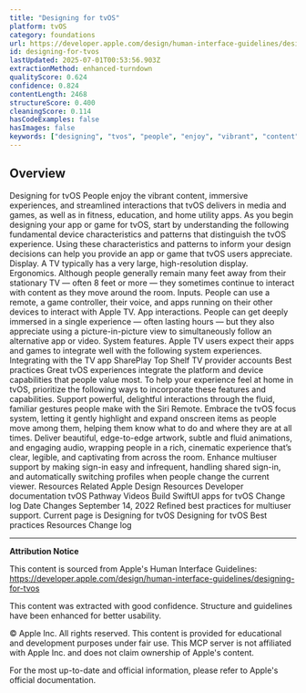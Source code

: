 ```yaml
---
title: "Designing for tvOS"
platform: tvOS
category: foundations
url: https://developer.apple.com/design/human-interface-guidelines/designing-for-tvos
id: designing-for-tvos
lastUpdated: 2025-07-01T00:53:56.903Z
extractionMethod: enhanced-turndown
qualityScore: 0.624
confidence: 0.824
contentLength: 2468
structureScore: 0.400
cleaningScore: 0.114
hasCodeExamples: false
hasImages: false
keywords: ["designing", "tvos", "people", "enjoy", "vibrant", "content", "immersive", "experiences", "streamlined", "interactions"]
---
```

## Overview

Designing for tvOS People enjoy the vibrant content, immersive experiences, and streamlined interactions that tvOS delivers in media and games, as well as in fitness, education, and home utility apps. As you begin designing your app or game for tvOS, start by understanding the following fundamental device characteristics and patterns that distinguish the tvOS experience. Using these characteristics and patterns to inform your design decisions can help you provide an app or game that tvOS users appreciate. Display. A TV typically has a very large, high-resolution display. Ergonomics. Although people generally remain many feet away from their stationary TV — often 8 feet or more — they sometimes continue to interact with content as they move around the room. Inputs. People can use a remote, a game controller, their voice, and apps running on their other devices to interact with Apple TV. App interactions. People can get deeply immersed in a single experience — often lasting hours — but they also appreciate using a picture-in-picture view to simultaneously follow an alternative app or video. System features. Apple TV users expect their apps and games to integrate well with the following system experiences. Integrating with the TV app SharePlay Top Shelf TV provider accounts Best practices Great tvOS experiences integrate the platform and device capabilities that people value most. To help your experience feel at home in tvOS, prioritize the following ways to incorporate these features and capabilities. Support powerful, delightful interactions through the fluid, familiar gestures people make with the Siri Remote. Embrace the tvOS focus system, letting it gently highlight and expand onscreen items as people move among them, helping them know what to do and where they are at all times. Deliver beautiful, edge-to-edge artwork, subtle and fluid animations, and engaging audio, wrapping people in a rich, cinematic experience that’s clear, legible, and captivating from across the room. Enhance multiuser support by making sign-in easy and infrequent, handling shared sign-in, and automatically switching profiles when people change the current viewer. Resources Related Apple Design Resources Developer documentation tvOS Pathway Videos Build SwiftUI apps for tvOS Change log Date Changes September 14, 2022 Refined best practices for multiuser support. Current page is Designing for tvOS Designing for tvOS Best practices Resources Change log

---

**Attribution Notice**

This content is sourced from Apple's Human Interface Guidelines: https://developer.apple.com/design/human-interface-guidelines/designing-for-tvos

This content was extracted with good confidence. Structure and guidelines have been enhanced for better usability.

© Apple Inc. All rights reserved. This content is provided for educational and development purposes under fair use. This MCP server is not affiliated with Apple Inc. and does not claim ownership of Apple's content.

For the most up-to-date and official information, please refer to Apple's official documentation.
